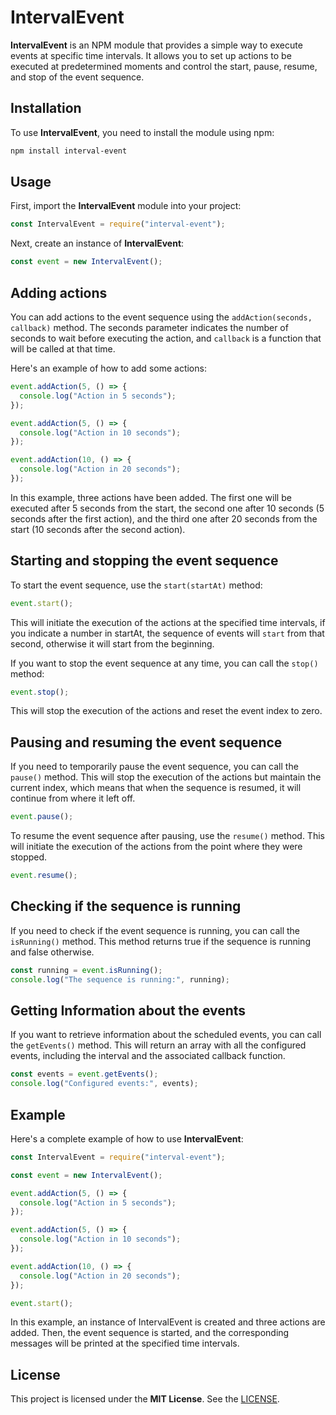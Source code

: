# IntervalEvent
**IntervalEvent** is an NPM module that provides a simple way to execute events at specific time intervals. It allows you to set up actions to be executed at predetermined moments and control the start, pause, resume, and stop of the event sequence.

## Installation
To use **IntervalEvent**, you need to install the module using npm:
```bash
npm install interval-event
```

## Usage
First, import the **IntervalEvent** module into your project:
```js
const IntervalEvent = require("interval-event");
```

Next, create an instance of **IntervalEvent**:
```js
const event = new IntervalEvent();
```

## Adding actions
You can add actions to the event sequence using the `addAction(seconds, callback)` method. The seconds parameter indicates the number of seconds to wait before executing the action, and `callback` is a function that will be called at that time.

Here's an example of how to add some actions:
```js
event.addAction(5, () => {
  console.log("Action in 5 seconds");
});

event.addAction(5, () => {
  console.log("Action in 10 seconds");
});

event.addAction(10, () => {
  console.log("Action in 20 seconds");
});
```

In this example, three actions have been added. The first one will be executed after 5 seconds from the start, the second one after 10 seconds (5 seconds after the first action), and the third one after 20 seconds from the start (10 seconds after the second action).

## Starting and stopping the event sequence
To start the event sequence, use the `start(startAt)` method:
```js
event.start();
```
This will initiate the execution of the actions at the specified time intervals, if you indicate a number in startAt, the sequence of events will `start` from that second, otherwise it will start from the beginning.

If you want to stop the event sequence at any time, you can call the `stop()` method:

```js
event.stop();
```
This will stop the execution of the actions and reset the event index to zero.

## Pausing and resuming the event sequence
If you need to temporarily pause the event sequence, you can call the `pause()` method. This will stop the execution of the actions but maintain the current index, which means that when the sequence is resumed, it will continue from where it left off.
```js
event.pause();
```
To resume the event sequence after pausing, use the `resume()` method. This will initiate the execution of the actions from the point where they were stopped.

```js
event.resume();
```

## Checking if the sequence is running
If you need to check if the event sequence is running, you can call the `isRunning()` method. This method returns true if the sequence is running and false otherwise.

```js
const running = event.isRunning();
console.log("The sequence is running:", running);
```

## Getting Information about the events
If you want to retrieve information about the scheduled events, you can call the `getEvents()` method. This will return an array with all the configured events, including the interval and the associated callback function.

```js
const events = event.getEvents();
console.log("Configured events:", events);
```

## Example
Here's a complete example of how to use **IntervalEvent**:

```js
const IntervalEvent = require("interval-event");

const event = new IntervalEvent();

event.addAction(5, () => {
  console.log("Action in 5 seconds");
});

event.addAction(5, () => {
  console.log("Action in 10 seconds");
});

event.addAction(10, () => {
  console.log("Action in 20 seconds");
});

event.start();
```

In this example, an instance of IntervalEvent is created and three actions are added. Then, the event sequence is started, and the corresponding messages will be printed at the specified time intervals.

## License
This project is licensed under the **MIT License**. See the [LICENSE](https://github.com/AxelWine/interval-events/blob/main/LICENSE.md).
